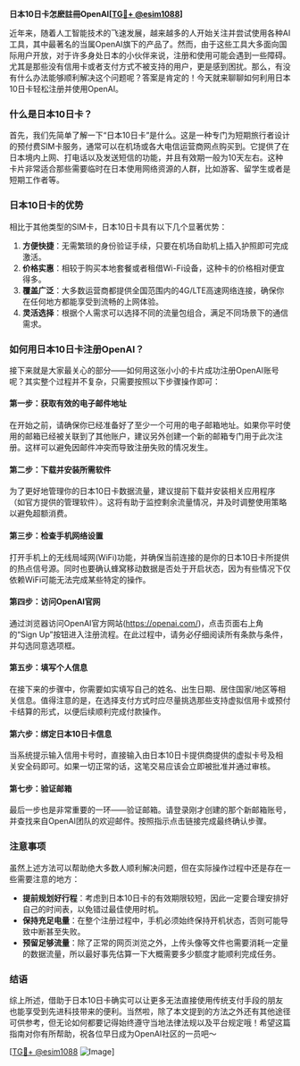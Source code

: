**日本10日卡怎麽註冊OpenAI[[TG💪+ @esim1088](https://t.me/s/esim1088)]**

近年来，随着人工智能技术的飞速发展，越来越多的人开始关注并尝试使用各种AI工具，其中最著名的当属OpenAI旗下的产品了。然而，由于这些工具大多面向国际用户开放，对于许多身处日本的小伙伴来说，注册和使用可能会遇到一些障碍。尤其是那些没有信用卡或者支付方式不被支持的用户，更是感到困扰。那么，有没有什么办法能够顺利解决这个问题呢？答案是肯定的！今天就来聊聊如何利用日本10日卡轻松注册并使用OpenAI。

### 什么是日本10日卡？

首先，我们先简单了解一下“日本10日卡”是什么。这是一种专门为短期旅行者设计的预付费SIM卡服务，通常可以在机场或各大电信运营商网点购买到。它提供了在日本境内上网、打电话以及发送短信的功能，并且有效期一般为10天左右。这种卡片非常适合那些需要临时在日本使用网络资源的人群，比如游客、留学生或者是短期工作者等。

### 日本10日卡的优势

相比于其他类型的SIM卡，日本10日卡具有以下几个显著优势：

1. **方便快捷**：无需繁琐的身份验证手续，只要在机场自助机上插入护照即可完成激活。
2. **价格实惠**：相较于购买本地套餐或者租借Wi-Fi设备，这种卡的价格相对便宜得多。
3. **覆盖广泛**：大多数运营商都提供全国范围内的4G/LTE高速网络连接，确保你在任何地方都能享受到流畅的上网体验。
4. **灵活选择**：根据个人需求可以选择不同的流量包组合，满足不同场景下的通信需求。

### 如何用日本10日卡注册OpenAI？

接下来就是大家最关心的部分——如何用这张小小的卡片成功注册OpenAI账号呢？其实整个过程并不复杂，只需要按照以下步骤操作即可：

#### 第一步：获取有效的电子邮件地址
在开始之前，请确保你已经准备好了至少一个可用的电子邮箱地址。如果你平时使用的邮箱已经被关联到了其他账户，建议另外创建一个新的邮箱专门用于此次注册。这样可以避免因邮件冲突而导致注册失败的情况发生。

#### 第二步：下载并安装所需软件
为了更好地管理你的日本10日卡数据流量，建议提前下载并安装相关应用程序（如官方提供的管理软件）。这将有助于监控剩余流量情况，并及时调整使用策略以避免超额消费。

#### 第三步：检查手机网络设置
打开手机上的无线局域网(WiFi)功能，并确保当前连接的是你的日本10日卡所提供的热点信号源。同时也要确认蜂窝移动数据是否处于开启状态，因为有些情况下仅依赖WiFi可能无法完成某些特定的操作。

#### 第四步：访问OpenAI官网
通过浏览器访问OpenAI官方网站(https://openai.com/)，点击页面右上角的“Sign Up”按钮进入注册流程。在此过程中，请务必仔细阅读所有条款与条件，并勾选同意选项框。

#### 第五步：填写个人信息
在接下来的步骤中，你需要如实填写自己的姓名、出生日期、居住国家/地区等相关信息。值得注意的是，在选择支付方式时应尽量挑选那些支持虚拟信用卡或预付卡结算的形式，以便后续顺利完成付款操作。

#### 第六步：绑定日本10日卡信息
当系统提示输入信用卡号时，直接输入由日本10日卡提供商提供的虚拟卡号及相关安全码即可。如果一切正常的话，这笔交易应该会立即被批准并通过审核。

#### 第七步：验证邮箱
最后一步也是非常重要的一环——验证邮箱。请登录刚才创建的那个新邮箱账号，并查找来自OpenAI团队的欢迎邮件。按照指示点击链接完成最终确认步骤。

### 注意事项

虽然上述方法可以帮助绝大多数人顺利解决问题，但在实际操作过程中还是存在一些需要注意的地方：

- **提前规划好行程**：考虑到日本10日卡的有效期限较短，因此一定要合理安排好自己的时间表，以免错过最佳使用时机。
- **保持充足电量**：在整个注册过程中，手机必须始终保持开机状态，否则可能导致中断甚至失败。
- **预留足够流量**：除了正常的网页浏览之外，上传头像等文件也需要消耗一定量的数据流量，所以最好事先估算一下大概需要多少额度才能顺利完成任务。

### 结语

综上所述，借助于日本10日卡确实可以让更多无法直接使用传统支付手段的朋友也能享受到先进科技带来的便利。当然啦，除了本文提到的方法之外还有其他途径可供参考，但无论如何都要记得始终遵守当地法律法规以及平台规定哦！希望这篇指南对你有所帮助，祝各位早日成为OpenAI社区的一员吧～

[[TG💪+ @esim1088](https://t.me/s/esim1088) ![Image](https://i.postimg.cc/4NQfJmqS/Snipaste-2025-05-13-00-14-12.png)]